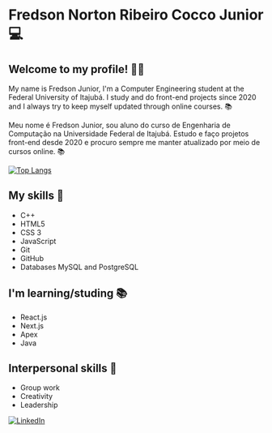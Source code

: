 # Fredson Norton Ribeiro Cocco Junior 💻

## Welcome to my profile! 👨‍💻 

My name is Fredson Junior, I'm a Computer Engineering student at the Federal University of Itajubá. I study and do front-end projects since 2020 and I always try to keep myself updated through online courses. 📚

Meu nome é Fredson Junior, sou aluno do curso de Engenharia de Computação na Universidade Federal de Itajubá. Estudo e faço projetos front-end desde 2020 e procuro sempre me manter atualizado por meio de cursos online. 📚

[![Top Langs](https://github-readme-stats.vercel.app/api/top-langs/?username=fredsonjr&layout=compact)](https://github.com/anuraghazra/github-readme-stats)

## My skills 🧠
- C++
- HTML5
- CSS 3
- JavaScript
- Git
- GitHub
- Databases MySQL and PostgreSQL

## I'm learning/studing 📚
- React.js
- Next.js
- Apex
- Java

## Interpersonal skills 👔
- Group work
- Creativity
- Leadership

<a  href="https://www.linkedin.com/in/fredson-junior-246571207" >
    <img alt="LinkedIn" src="https://img.shields.io/badge/-LinkedIn-0077B5?style=flat-square&logo=Linkedin&logoColor=white">
</a>


<!--
**fredsonjr/fredsonjr** is a ✨ _special_ ✨ repository because its `README.md` (this file) appears on your GitHub profile.



Here are some ideas to get you started:

- 🔭 I’m currently working on ...
- 🌱 I’m currently learning ...
- 👯 I’m looking to collaborate on ...
- 🤔 I’m looking for help with ...
- 💬 Ask me about ...
- 📫 How to reach me: ...
- 😄 Pronouns: ...
- ⚡ Fun fact: ...
-->

